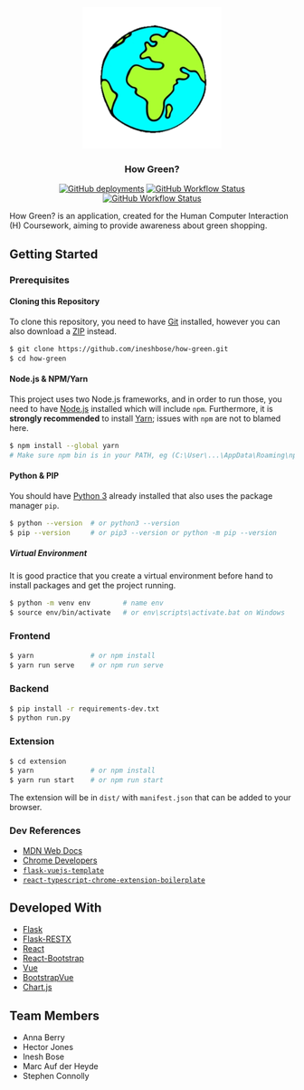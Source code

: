 <div align="center">
    <p align="center">
        <img alt="How Green logo" src="https://raw.githubusercontent.com/ineshbose/how-green/master/src/assets/img/logo.png" height="250px">
        <h3 align="center">How Green?</h3>
        <a href="https://how-green.herokuapp.com" target="_blank"><img alt="GitHub deployments" src="https://img.shields.io/github/deployments/ineshbose/how-green/how-green?style=flat-square"></a>
        <a href="https://github.com/ineshbose/how-green/actions/workflows/test-vue.yml" target="_blank"><img alt="GitHub Workflow Status" src="https://img.shields.io/github/workflow/status/ineshbose/how-green/Test%20frontend?style=flat-square&label=frontend"></a>
        <a href="https://github.com/ineshbose/how-green/actions/workflows/test-api.yml" target="_blank"><img alt="GitHub Workflow Status" src="https://img.shields.io/github/workflow/status/ineshbose/how-green/Test%20backend?style=flat-square&label=backend"></a>
    </p>
</div>

How Green? is an application, created for the Human Computer Interaction (H) Coursework, aiming to provide awareness about green shopping.

## Getting Started

### Prerequisites

#### Cloning this Repository

To clone this repository, you need to have [Git](https://git-scm.com/) installed, however you can also download a [ZIP](https://github.com/ineshbose/how-green/archive/master.zip) instead.

```sh
$ git clone https://github.com/ineshbose/how-green.git
$ cd how-green
```

#### Node.js & NPM/Yarn

This project uses two Node.js frameworks, and in order to run those, you need to have [Node.js](https://nodejs.org/en/download/) installed which will include `npm`. Furthermore, it is **strongly recommended** to install [Yarn](https://classic.yarnpkg.com/lang/en/); issues with `npm` are not to blamed here.

```sh
$ npm install --global yarn
# Make sure npm bin is in your PATH, eg (C:\User\...\AppData\Roaming\npm)
```

#### Python & PIP

You should have [Python 3](https://www.python.org/downloads/) already installed that also uses the package manager `pip`.

```sh
$ python --version  # or python3 --version
$ pip --version     # or pip3 --version or python -m pip --version
```

##### Virtual Environment

It is good practice that you create a virtual environment before hand to install packages and get the project running.

```sh
$ python -m venv env        # name env
$ source env/bin/activate   # or env\scripts\activate.bat on Windows
```

### Frontend

```sh
$ yarn              # or npm install
$ yarn run serve    # or npm run serve
```

### Backend

```sh
$ pip install -r requirements-dev.txt
$ python run.py
```

### Extension

```sh
$ cd extension
$ yarn              # or npm install
$ yarn run start    # or npm run start
```

The extension will be in `dist/` with `manifest.json` that can be added to your browser.

### Dev References

* [MDN Web Docs](https://developer.mozilla.org/en-US/docs/Mozilla/Add-ons/WebExtensions)
* [Chrome Developers](https://developer.chrome.com/docs/extensions/mv3/getstarted/)
* [`flask-vuejs-template`](https://github.com/gtalarico/flask-vuejs-template)
* [`react-typescript-chrome-extension-boilerplate`](https://github.com/sivertschou/react-typescript-chrome-extension-boilerplate)

## Developed With

- [Flask](https://flask.palletsprojects.com/en/2.0.x/)
- [Flask-RESTX](https://flask-restx.readthedocs.io/en/latest/)
- [React](https://reactjs.org/)
- [React-Bootstrap](https://react-bootstrap.github.io/)
- [Vue](https://vuejs.org/)
- [BootstrapVue](https://bootstrap-vue.org/)
- [Chart.js](https://www.chartjs.org/)

## Team Members

- Anna Berry
- Hector Jones
- Inesh Bose
- Marc Auf der Heyde
- Stephen Connolly
